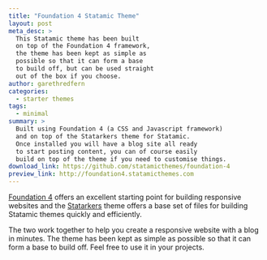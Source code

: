 ```yaml
---
title: "Foundation 4 Statamic Theme"
layout: post
meta_desc: >
  This Statamic theme has been built
  on top of the Foundation 4 framework,
  the theme has been kept as simple as
  possible so that it can form a base
  to build off, but can be used straight
  out of the box if you choose.
author: garethredfern
categories:
  - starter themes
tags:
  - minimal
summary: >
  Built using Foundation 4 (a CSS and Javascript framework)
  and on top of the Statarkers theme for Statamic.
  Once installed you will have a blog site all ready
  to start posting content, you can of course easily
  build on top of the theme if you need to customise things.
download_link: https://github.com/statamicthemes/foundation-4
preview_link: http://foundation4.statamicthemes.com
---
```

[Foundation 4](http://foundation.zurb.com) offers an excellent starting point for building responsive websites and the [Statarkers](http://www.statamicthemes.com/themes/statarkers-theme) theme offers a base set of files for building Statamic themes quickly and efficiently.

The two work together to help you create a responsive website with a blog in minutes. The theme has been kept as simple as possible so that it can form a base to build off. Feel free to use it in your projects.

